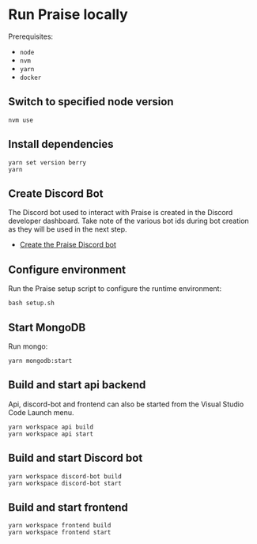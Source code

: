 # Run Praise locally

Prerequisites:

- `node`
- `nvm`
- `yarn`
- `docker`

## Switch to specified node version

```
nvm use
```

## Install dependencies

```
yarn set version berry
yarn
```

## Create Discord Bot

The Discord bot used to interact with Praise is created in the Discord developer dashboard. Take note of the various bot ids during bot creation as they will be used in the next step.

- [Create the Praise Discord bot](../server-setup/create-discord-bot.md)

## Configure environment

Run the Praise setup script to configure the runtime environment:

```
bash setup.sh
```

## Start MongoDB

Run mongo:

```
yarn mongodb:start
```

## Build and start api backend

Api, discord-bot and frontend can also be started from the Visual Studio Code Launch menu.

```
yarn workspace api build
yarn workspace api start
```

## Build and start Discord bot

```
yarn workspace discord-bot build
yarn workspace discord-bot start
```

## Build and start frontend

```
yarn workspace frontend build
yarn workspace frontend start
```
